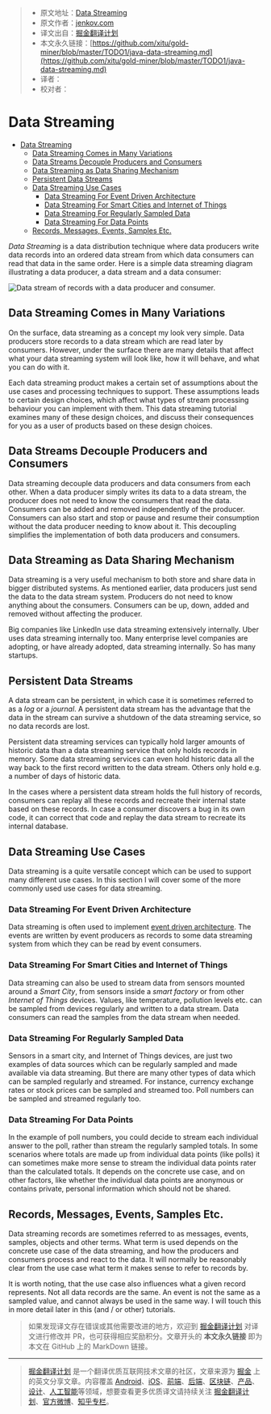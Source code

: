> * 原文地址：[Data Streaming](http://tutorials.jenkov.com/data-streaming/index.html)
> * 原文作者：[jenkov.com](http://jenkov.com)
> * 译文出自：[掘金翻译计划](https://github.com/xitu/gold-miner)
> * 本文永久链接：[https://github.com/xitu/gold-miner/blob/master/TODO1/java-data-streaming.md](https://github.com/xitu/gold-miner/blob/master/TODO1/java-data-streaming.md)
> * 译者：
> * 校对者：

# Data Streaming

- [Data Streaming](#data-streaming)
  - [Data Streaming Comes in Many Variations](#data-streaming-comes-in-many-variations)
  - [Data Streams Decouple Producers and Consumers](#data-streams-decouple-producers-and-consumers)
  - [Data Streaming as Data Sharing Mechanism](#data-streaming-as-data-sharing-mechanism)
  - [Persistent Data Streams](#persistent-data-streams)
  - [Data Streaming Use Cases](#data-streaming-use-cases)
    - [Data Streaming For Event Driven Architecture](#data-streaming-for-event-driven-architecture)
    - [Data Streaming For Smart Cities and Internet of Things](#data-streaming-for-smart-cities-and-internet-of-things)
    - [Data Streaming For Regularly Sampled Data](#data-streaming-for-regularly-sampled-data)
    - [Data Streaming For Data Points](#data-streaming-for-data-points)
  - [Records, Messages, Events, Samples Etc.](#records-messages-events-samples-etc)

_Data Streaming_ is a data distribution technique where data producers write data records into an ordered data stream from which data consumers can read that data in the same order. Here is a simple data streaming diagram illustrating a data producer, a data stream and a data consumer:

![Data stream of records with a data producer and consumer.](http://tutorials.jenkov.com/images/data-streaming/data-streaming-introduction-1.png) 

## Data Streaming Comes in Many Variations

On the surface, data streaming as a concept my look very simple. Data producers store records to a data stream which are read later by consumers. However, under the surface there are many details that affect what your data streaming system will look like, how it will behave, and what you can do with it.

Each data streaming product makes a certain set of assumptions about the use cases and processing techniques to support. These assumptions leads to certain design choices, which affect what types of stream processing behaviour you can implement with them. This data streaming tutorial examines many of these design choices, and discuss their consequences for you as a user of products based on these design choices.

## Data Streams Decouple Producers and Consumers

Data streaming decouple data producers and data consumers from each other. When a data producer simply writes its data to a data stream, the producer does not need to know the consumers that read the data. Consumers can be added and removed independently of the producer. Consumers can also start and stop or pause and resume their consumption without the data producer needing to know about it. This decoupling simplifies the implementation of both data producers and consumers.

## Data Streaming as Data Sharing Mechanism

Data streaming is a very useful mechanism to both store and share data in bigger distributed systems. As mentioned earlier, data producers just send the data to the data stream system. Producers do not need to know anything about the consumers. Consumers can be up, down, added and removed without affecting the producer.

Big companies like LinkedIn use data streaming extensively internally. Uber uses data streaming internally too. Many enterprise level companies are adopting, or have already adopted, data streaming internally. So has many startups.

## Persistent Data Streams

A data stream can be persistent, in which case it is sometimes referred to as a _log_ or a _journal_. A persistent data stream has the advantage that the data in the stream can survive a shutdown of the data streaming service, so no data records are lost.

Persistent data streaming services can typically hold larger amounts of historic data than a data streaming service that only holds records in memory. Some data streaming services can even hold historic data all the way back to the first record written to the data stream. Others only hold e.g. a number of days of historic data.

In the cases where a persistent data stream holds the full history of records, consumers can replay all these records and recreate their internal state based on these records. In case a consumer discovers a bug in its own code, it can correct that code and replay the data stream to recreate its internal database.

## Data Streaming Use Cases

Data streaming is a quite versatile concept which can be used to support many different use cases. In this section I will cover some of the more commonly used use cases for data streaming.

### Data Streaming For Event Driven Architecture

Data streaming is often used to implement [event driven architecture](http://tutorials.jenkov.com/software-architecture/event-driven-architecture.html). The events are written by event producers as records to some data streaming system from which they can be read by event consumers.

### Data Streaming For Smart Cities and Internet of Things

Data streaming can also be used to stream data from sensors mounted around a _Smart City_, from sensors inside a _smart factory_ or from other _Internet of Things_ devices. Values, like temperature, pollution levels etc. can be sampled from devices regularly and written to a data stream. Data consumers can read the samples from the data stream when needed.

### Data Streaming For Regularly Sampled Data

Sensors in a smart city, and Internet of Things devices, are just two examples of data sources which can be regularly sampled and made available via data streaming. But there are many other types of data which can be sampled regularly and streamed. For instance, currency exchange rates or stock prices can be sampled and streamed too. Poll numbers can be sampled and streamed regularly too.

### Data Streaming For Data Points

In the example of poll numbers, you could decide to stream each individual answer to the poll, rather than stream the regularly sampled totals. In some scenarios where totals are made up from individual data points (like polls) it can sometimes make more sense to stream the individual data points rater than the calculated totals. It depends on the concrete use case, and on other factors, like whether the individual data points are anonymous or contains private, personal information which should not be shared.

## Records, Messages, Events, Samples Etc.

Data streaming records are sometimes referred to as messages, events, samples, objects and other terms. What term is used depends on the concrete use case of the data streaming, and how the producers and consumers process and react to the data. It will normally be reasonably clear from the use case what term it makes sense to refer to records by.

It is worth noting, that the use case also influences what a given record represents. Not all data records are the same. An event is not the same as a sampled value, and cannot always be used in the same way. I will touch this in more detail later in this (and / or other) tutorials.

> 如果发现译文存在错误或其他需要改进的地方，欢迎到 [掘金翻译计划](https://github.com/xitu/gold-miner) 对译文进行修改并 PR，也可获得相应奖励积分。文章开头的 **本文永久链接** 即为本文在 GitHub 上的 MarkDown 链接。


---

> [掘金翻译计划](https://github.com/xitu/gold-miner) 是一个翻译优质互联网技术文章的社区，文章来源为 [掘金](https://juejin.im) 上的英文分享文章。内容覆盖 [Android](https://github.com/xitu/gold-miner#android)、[iOS](https://github.com/xitu/gold-miner#ios)、[前端](https://github.com/xitu/gold-miner#前端)、[后端](https://github.com/xitu/gold-miner#后端)、[区块链](https://github.com/xitu/gold-miner#区块链)、[产品](https://github.com/xitu/gold-miner#产品)、[设计](https://github.com/xitu/gold-miner#设计)、[人工智能](https://github.com/xitu/gold-miner#人工智能)等领域，想要查看更多优质译文请持续关注 [掘金翻译计划](https://github.com/xitu/gold-miner)、[官方微博](http://weibo.com/juejinfanyi)、[知乎专栏](https://zhuanlan.zhihu.com/juejinfanyi)。
